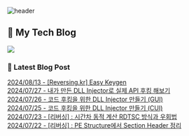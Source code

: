 
![header](https://capsule-render.vercel.app/api?type=waving&color=808080&height=300&section=header&text=Jeong%20Je&fontSize=90&fontColor=ffffff&animation=fadeIn&fontAlignY=38&descAlignY=51&descAlign=62)

## 📝 My Tech Blog
<a href="https://jeongje.vercel.app/" target='_blank'><img src="https://img.shields.io/badge/내 블로그-000000?style=flat&logo=nextdotjs&logoColor=white"></a>

### 📒 Latest Blog Post
<a href=https://jeongje.vercel.app/blog/post-21 target='_blank'>2024/08/13 - [Reversing.kr] Easy Keygen</a><br/>
<a href=https://jeongje.vercel.app/blog/post-20 target='_blank'>2024/07/27 - 내가 만든 DLL Injector로 실제 API 후킹 해보기</a><br/>
<a href=https://jeongje.vercel.app/blog/post-19 target='_blank'>2024/07/26 - 코드 후킹을 위한 DLL Injector 만들기 (GUI)</a><br/>
<a href=https://jeongje.vercel.app/blog/post-18 target='_blank'>2024/07/25 - 코드 후킹을 위한 DLL Injector 만들기 (CUI)</a><br/>
<a href=https://jeongje.vercel.app/blog/post-17 target='_blank'>2024/07/23 - [리버싱] : 시간차 동적 계산 RDTSC 방식과 우회법</a><br/>
<a href=https://jeongje.vercel.app/blog/post-16 target='_blank'>2024/07/22 - [리버싱] : PE Structure에서 Section Header 정리</a><br/>
